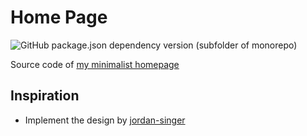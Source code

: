# Home Page

![GitHub package.json dependency version (subfolder of monorepo)](https://img.shields.io/github/package-json/dependency-version/wenoptics/homepage/vite?filename=website%2Fpackage.json)

Source code of [my minimalist homepage](https://wenoptics.github.io/homepage)



## Inspiration

- Implement the design by [jordan-singer](https://onepagelove.com/jordan-singer)
